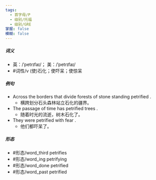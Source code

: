 ```yaml
---
tags:
  - 首字母/P
  - 级别/托福
  - 级别/GRE
掌握: false
模糊: false
---
```

##### 词义
- 英：/ˈpetrɪfaɪ/； 美：/ˈpetrɪfaɪ/
- #词性/v  (使)石化；使吓呆；使惊呆
##### 例句
- Across the borders that divide forests of stone standing petrified .
	- 横跨划分石头森林站立石化的疆界。
- The passage of time has petrified trees .
	- 随着时光的流逝，树木石化了。
- They were petrified with fear .
	- 他们都吓呆了。
##### 形态
- #形态/word_third petrifies
- #形态/word_ing petrifying
- #形态/word_done petrified
- #形态/word_past petrified
